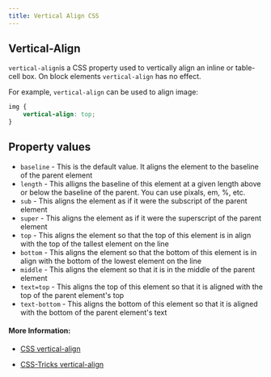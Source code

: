 ```yaml
---
title: Vertical Align CSS  
---
```

## Vertical-Align

`vertical-align`is a CSS property used to vertically align an inline or table-cell box. On block elements `vertical-align` has no effect.

For example, `vertical-align` can be used to align image:
```css
img {
    vertical-align: top;
}
```

## Property values

* `baseline` - This is the default value. It aligns the element to the baseline of the parent element
* `length` - This alligns the baseline of this element at a given length above or below the baseline of the parent. You can use pixals, em, %, etc.
* `sub` - This aligns the element as if it were the subscript of the parent element
* `super` - This aligns the element as if it were the superscript of the parent element
* `top` - This aligns the element so that the top of this element is in align with the top of the tallest element on the line
* `bottom` - This aligns the element so that the bottom of this element is in align with the bottom of the lowest element on the line
* `middle` - This aligns the element so that it is in the middle of the parent element
* `text=top` - This aligns the top of this element so that it is aligned with the top of the parent element's top
* `text-bottom` - This aligns the bottom of this element so that it is aligned with the bottom of the parent element's text

#### More Information:

* [CSS vertical-align](https://www.w3schools.com/cssref/pr_pos_vertical-align.asp)

* [CSS-Tricks vertical-align](https://css-tricks.com/almanac/properties/t/text-align/)
